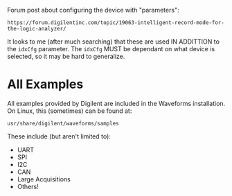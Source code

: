 Forum post about configuring the device with "parameters":

    https://forum.digilentinc.com/topic/19063-intelligent-record-mode-for-the-logic-analyzer/

It looks to me (after much searching) that these are used IN ADDITTION to the
`idxCfg` parameter. The `idxCfg` MUST be dependant on what device is selected,
so it may be hard to generalize.

# All Examples

All examples provided by Digilent are included in the Waveforms installation. On
Linux, this (sometimes) can be found at:

    usr/share/digilent/waveforms/samples

These include (but aren't limited to):

- UART
- SPI
- I2C
- CAN
- Large Acquisitions
- Others!


